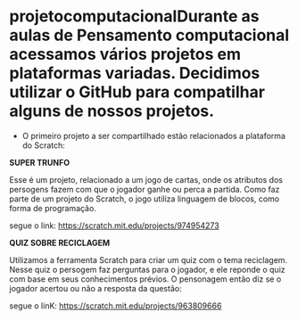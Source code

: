 # projetocomputacionalDurante as aulas de Pensamento computacional acessamos vários projetos em plataformas variadas. Decidimos utilizar o GitHub para compatilhar alguns de nossos projetos.

- O primeiro projeto a ser compartilhado estão relacionados a plataforma do Scratch:

**SUPER TRUNFO**

Esse é um projeto, relacionado a um jogo de cartas, onde os atributos dos persogens fazem com que o jogador ganhe ou perca a partida.
Como faz parte de um projeto do Scratch, o jogo utiliza linguagem de blocos, como forma de programação.

segue o link: https://scratch.mit.edu/projects/974954273

**QUIZ SOBRE RECICLAGEM**

Utilizamos a ferramenta Scratch para criar um quiz com o tema reciclagem. Nesse quiz o persogem faz perguntas para o jogador, e ele reponde o quiz com base em seus conhecimentos prévios. O pensonagem então diz se o jogador acertou ou não a resposta da questão:

segue o linK: https://scratch.mit.edu/projects/963809666
